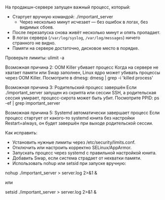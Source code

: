 На продакшн-сервере запущен важный процесс, который:
- Стартует вручную командой:
    ./important_server
  - Через несколько минут исчезает — без ошибок в логах, без видимых сбоев.
- После перезапуска снова живёт несколько минут и опять пропадает.
- В логах сервера (`/var/log/syslog`, `/var/log/messages`) ничего странного не видно.
- Памяти на сервере достаточно, дисковое место в порядке.

 Проверьте лимиты:
ulimit -a


Возможная причина 2: OOM Killer убивает процесс
 Когда на сервере не хватает памяти или Swap заполнен, Linux ядро может убивать процессы через OOM Killer. Посмотрите в dmesg:
dmesg | grep -i 'killed process'


Возможная причина 3: Родительский процесс завершён
Если ./important_server запущен из скрипта или сессии SSH, а родительская сессия умирает, процесс-сирота может быть убит. Посмотрите PPID:
ps -ef | grep important_server

Возможная причина 5: Systemd автоматически завершает процесс
Если процесс стартует от какого-то systemd юнита без настройки Restart=always, он будет завершён при выходе родительской сессии.



Как исправить:

- Установить нужные лимиты через /etc/security/limits.conf.
- Отключить или настроить корректно SELinux/AppArmor.
- Запускать процесс через systemd с правильной настройкой юнита.
- Добавить Swap, если система страдает от нехватки памяти.
- Использовать nohup или setsid при запуске вручную:


nohup ./important_server > server.log 2>&1 &

или

setsid ./important_server > server.log 2>&1 &


